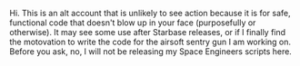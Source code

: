 Hi. This is an alt account that is unlikely to see action because it is for safe, functional code that doesn't blow up in your face (purposefully or otherwise).
It may see some use after Starbase releases, or if I finally find the motovation to write the code for the airsoft sentry gun I am working on.
Before you ask, no, I will not be releasing my Space Engineers scripts here.
